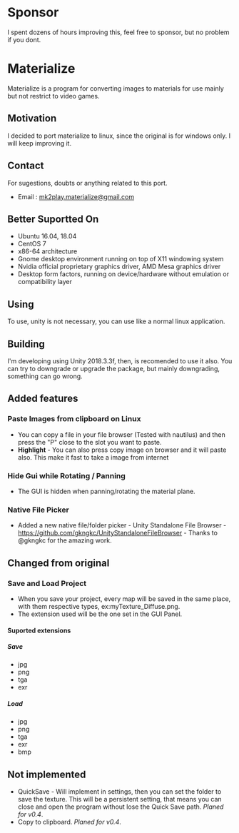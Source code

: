 # Sponsor
I spent dozens of hours improving this, feel free to sponsor, but no problem if you dont.
# Materialize
Materialize is a program for converting images to materials for use mainly but not restrict to video games.

## Motivation
I decided to port materialize to linux, since the original is for windows only. I will keep improving it.

## Contact
For sugestions, doubts or anything related to this port.
- Email : mk2play.materialize@gmail.com

## Better Suportted On

- Ubuntu 16.04, 18.04
- CentOS 7
- x86-64 architecture
- Gnome desktop environment running on top of X11 windowing system
- Nvidia official proprietary graphics driver, AMD Mesa graphics driver
- Desktop form factors, running on device/hardware without emulation or compatibility layer

## Using
To use, unity is not necessary, you can use like a normal linux application.

## Building
I'm developing using Unity 2018.3.3f, then, is recomended to use it also. You can try to downgrade or upgrade the package, but mainly downgrading, something can go wrong.

## Added features
### Paste Images from clipboard on Linux
- You can copy a file in your file browser (Tested with nautilus) and then press  the "P" close to the slot you want to paste.
- **Highlight** - You can also press copy image on browser and it will paste also. This make it fast to take a image from internet
### Hide Gui while Rotating / Panning
- The GUI is hidden when panning/rotating the material plane.
### Native File Picker
- Added a new native file/folder picker - Unity Standalone File Browser - https://github.com/gkngkc/UnityStandaloneFileBrowser - Thanks to @gkngkc for the amazing work.
 
## Changed from original
### Save and Load Project
- When you save your project, every map will be saved in the same place, with them respective types, ex:myTexture_Diffuse.png.
- The extension used will be the one set in the GUI Panel.
#### Suported extensions
##### Save
- jpg
- png
- tga
- exr

##### Load
- jpg
- png
- tga
- exr
- bmp

## Not implemented
- QuickSave - Will implement in settings, then you can set the folder to save the texture. This will be a persistent setting, that means you can close and open the program without lose the Quick Save path. *Planed for v0.4*.
- Copy to clipboard. *Planed for v0.4*.
